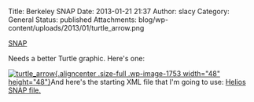 Title: Berkeley SNAP
Date: 2013-01-21 21:37
Author: slacy
Category: General
Status: published
Attachments: blog/wp-content/uploads/2013/01/turtle_arrow.png

[SNAP](http://snap.berkeley.edu/snapsource/snap.html)

Needs a better Turtle graphic. Here's one:

[![turtle\_arrow](http://slacy.com/blog/wp-content/uploads/2013/01/turtle_arrow.png){.aligncenter
.size-full .wp-image-1753 width="48"
height="48"}](http://slacy.com/blog/2013/01/berkeley-snap/turtle_arrow/)And
here's the starting XML file that I'm going to use: [Helios SNAP
file.](http://slacy.com/blog/wp-content/uploads/2013/01/Helios_Snap.xml)

 
